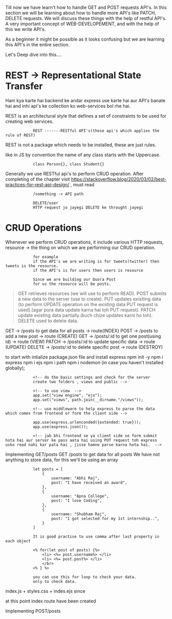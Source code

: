 Till now we have learn't how to handle GET and POST requests API's.
In this section we will be learning about how to handle more API's like PATCH, DELETE requests.
We will discuss these things with the help of restful API's.
A very important concept of WEB-DEVELOPEMENT, and with the help of this we write API's.

As a beginner it might be possible as it looks confusing but we are learning this API's in the entire section.

Let's Deep dive into this....

# REST -> Representational State Transfer
Ham kya karte hai backend ke andar express use karte hai aur API's banate hai and inhi api's ke collection ko web-services bol rhe hai.

REST is an architectural style that defines a set of constraints to be used for creating web services.

                REST -------RESTful API's(those api's which applies the rule of REST)
REST is not a package which needs to be installed, these are just rules.

like in JS by convention the name of any class starts with the Uppercase.

                class Person{}, class Student{}

Generally we use RESTful api's to perform CRUD operation.
After completing of the chapter visit 
https://stackoverflow.blog/2020/03/02/best-practices-for-rest-api-design/  , must read

                /something -> API path

                DELETE/user
                HTTP request jo jayegi DELETE ke throught jayegi

# CRUD Operations
Whenever we perform CRUD operations, it include various HTTP requests,
resource -> the thing on which we are performing our CRUD operation.

                for example
                if the API's we are writing is for tweets(twitter) then tweets is the resource.
                if the API's is for users then users is resource
                
                Since we are building our Quora Post
                for us the resource will be posts.

> GET retrieves resources (we will use to perform READ).
> POST submits a new data to the server (use to create).
> PUT updates exisiting data (to perform UPDATE operation on the existing data PUT request is used).(agar pura data update karna hai toh PUT request).
> PATCH update existing data partially.(kuch chize updates karni ho toh).
> DELETE used to delete data.


GET -> /posts to get data for all posts -> route(INDEX)
POST -> /posts to add a new post -> route (CREATE)
GET -> /posts/:id to get one post(using id) -> route (VIEW)
PATCH -> /posts/:id to update specific data -> route (UPDATE)
DELETE -> /posts/:id to delete specific post -> route (DESTROY)

to start with intialize package.json file and install express
                npm init -y
                npm i express
                npm i ejs
                npm i path
                npm i nodemon (in case you haven't installed globally);

                <!-- do the basic settings and check for the server 
                create two folders , views and public -->

                <!-- to use view  -->
                app.set("view engine", "ejs");
                app.set("views", path.join(__dirname."/views"));

                <!-- use middleware to help express to parse the data which comes from frontend or form the client side -->

                app.use(express.urlenconded({extended: true}));
                app.use(express.json());

                <!-- jab bhi frontend se ya client side se form submit hota hai aur server ke pass aata hai using PUT request toh express usko read nahi kar pata hai , jisse hamne parse karna hota hai.  -->


Implementing GET/posts
GET  /posts   to get data for all posts 
We have not anything to store data, for this we'll be using an array

                let posts = [
                    {
                        username: "Abhi Raj",
                        post: "I have received an award",
                    },
                    {
                        username: "Apna College",
                        post: "I love Coding",
                    },
                    {
                        username: "Shubham Raj",
                        post: "I got selected for my 1st internship..",
                    }
                ]

                It is good practise to use comma after last property in each object

                <% for(let post of posts) {%>
                    <li> <%= post.username%> </li>
                    <li> <%= post.post%> </li>
                    </br>
                <% } %>

                you can use this for loop to check your data.
                only to check data.

index.js + styles.css + indes.ejs since 

at this point index route have been created

Implementing POST/posts